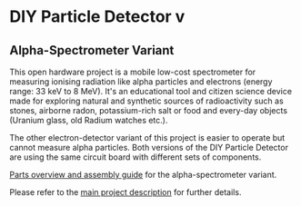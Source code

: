 # DIY Particle Detector  v
## Alpha-Spectrometer Variant

This open hardware project is a mobile low-cost spectrometer for measuring ionising radiation like alpha particles and electrons (energy range: 33 keV to 8 MeV).
It's an educational tool and citizen science device made for exploring natural and synthetic sources of radioactivity such as stones, airborne radon, potassium-rich salt or food and every-day objects (Uranium glass, old Radium watches etc.).

The other electron-detector variant of this project is easier to operate but cannot measure alpha particles.
Both versions of the DIY Particle Detector are using the same circuit board with different sets of components.

[Parts overview and assembly guide](https://github.com/ozel/DIY_particle_detector/blob/master/hardware/V1.2/documentation/DIY%20detector%20-%20parts%20overview%20v1-2%20alphaspectrometer%20version.pdf) for the alpha-spectrometer variant.

Please refer to the [main project description](https://github.com/ozel/DIY_particle_detector/) for further details.

